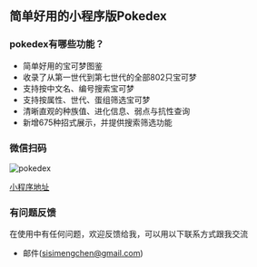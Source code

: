 ## 简单好用的小程序版Pokedex

### pokedex有哪些功能？

* 简单好用的宝可梦图鉴
* 收录了从第一世代到第七世代的全部802只宝可梦
* 支持按中文名、编号搜索宝可梦
* 支持按属性、世代、蛋组筛选宝可梦
* 清晰直观的种族值、进化信息、弱点与抗性查询
* 新增675种招式展示，并提供搜索筛选功能

### 微信扫码
![pokedex](https://media.ifanrusercontent.com/media/user_files/trochili/78/c8/78c83533c3d03678e2fdf5bb88a52470ffaca82c-1000f5d6ce9f124103c0c188cc2121fefd5556f6.jpg)

[小程序地址](https://minapp.com/miniapp/4096/)

### 有问题反馈
在使用中有任何问题，欢迎反馈给我，可以用以下联系方式跟我交流

* 邮件(sisimengchen@gmail.com)
